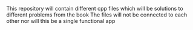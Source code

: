 This repository will contain different cpp files which will be solutions to different problems from the book
The files will not be connected to each other nor will this be a single functional app
